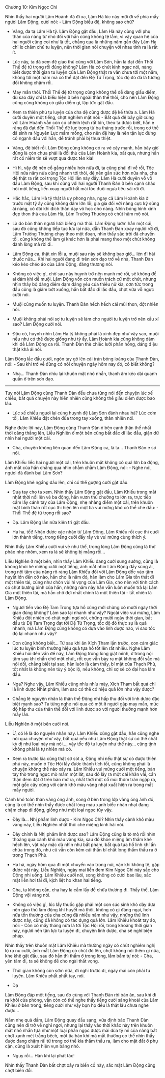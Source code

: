 




Chương 10: Kim Ngọc Chi


Nhìn thấy hai người Lâm Hoành đã đi xa, Lâm Hà lúc này mới đi về phía mấy người Lâm Động, cười nói: - Lâm Động biểu đệ, không sao chứ?

- Vâng, đa tạ Lâm Hà tỷ. Lâm Động gật đầu, Lâm Hà này cùng với phụ thân của nàng từ nhỏ đối với hắn cũng không tệ lắm, vì vậy quan hệ của hai người cũng coi như là tốt, chẳng qua là những năm gần đây Lâm Hà chỉ lo chăm chú tu luyện, nên thời gian nói chuyện với nhau tính ra là rất ít.

- Lúc nãy, ta đã xem đệ giao thủ cùng với Lâm Sơn, hẳn là đạt đến Thối Thể đệ tứ trọng rồi đúng không? Lâm Hà có chút kinh ngạc nói, nàng biết được thời gian tu luyện của Lâm Động thật ra vẫn chưa tới một năm, không tới một năm mà có thể đạt đến Đệ Tứ Trọng, tốc độ đó đã là tương đối không chậm rồi.

- May mắn thôi. Thối Thể đệ tứ trọng cũng không thể dễ dàng giấu diếm, dù sao đây chỉ là biểu hiện ở bên ngoài thân thể thôi, cho nên Lâm Động cũng cũng không có giấu diếm gì, lập tức gật đầu.

- Xem ra thiên phú tu luyện của cha đệ cũng được đệ kế thừa a. Lâm Hà cười duyên một tiếng, chợt nghiêm mặt nói: - Bất quá đệ bây giờ cùng với Lâm Hoành vẫn còn có chênh lệch rất lớn, theo ta được biết, hắn e rằng đã đạt đến Thối Thể đệ lục trọng từ ba tháng trước rồi, trong cơ thể đã sinh ra Nguyên Lực mầm mống, cho nên đệ hay là nên tận lực đừng có ngạnh đấu với hắn, để tránh phải bị thua thiệt.

- Vâng, đệ biết rồi. Lâm Động cũng không có ra vẻ cậy mạnh, hắn bây giờ đúng là còn chưa phải là đối thủ của Lâm Hoành kia, bất quá, nhưng hắn rất có niềm tin sẽ vượt qua được tên kia!

- Hì hì, vậy đệ nên cố gắng nhiều hơn nữa đi, ta cũng phải đi về rồi, Tộc Hội nửa năm nửa cũng nhanh tới thôi, đệ nên gắn sức hơn nữa nha, cha đệ thật ra rất coi trọng Tộc Hội lần này đấy. Lâm Hà cười duyên vỗ vỗ đầu Lâm Động, sau khi cùng với hai người Thanh Đàn ở bên cạnh chào hỏi một tiếng, liền xoay người hất mái tóc đuôi ngựa tiêu sái rời đi.

- Hắc hắc, Lâm Hà tỷ thật là uy phong nha, ngay cả Lâm Hoành kia ở trước mặt tỷ ấy cũng không dám lớn lối, gia gia đối với nàng cực kỳ sủng ái nàng, có đôi khi đích thân dạy võ học cho nàng. Nhìn bóng hình xinh đẹp thon thả của Lâm Hà, Lâm Trường Thương có chút hâm mộ nói.

- Là do bản thân ngươi lười biếng mà thôi. Lâm Động lườm hắn một cái, sau đó cũng không tiếp tục lưu lại nữa, dẫn Thanh Đàn xoay người rời đi, Lâm Trường Thương chạy theo một đoạn, nhìn thấy sắc trời đã chuyển tối, cũng không thể làm gì khác hơn là phải mang theo một chút không đành lòng mà rời đi.

- Lâm Động ca, thật xin lỗi a, muội sau này sẽ không bao giờ... lén đi hái thuốc nữa... Khi hai người đang đi trên sơn đạo trở về nhà, Thanh Đàn kéo kéo chéo áo của Lâm Động, đáng thương nói.

- Không có việc gì, chờ sau này huynh trở nên mạnh mẽ rồi, sẽ không để ai dám khi dễ muội. Lâm Động vốn còn muốn trách cứ một chút, nhưng nhìn thấy bộ dáng điềm đạm đáng yêu của thiếu nữ kia, cơn tức trong đầu cũng là giảm bớt xuống, hắn bất đắc dĩ lắc đầu, chợt vừa vỗ ngực cười nói.

- Muội cũng muốn tu luyện. Thanh Đàn hếch hếch cái mũi thon, đột nhiên nói.

- Muội không phải nói sợ tu luyện sẽ làm cho người tu luyện trở nên xấu xí sao? Lâm Động cười nói.

- Đâu có, huynh nhìn Lâm Hà tỷ không phải là xinh đẹp như vậy sao, muội nếu như có thể được giống như tỷ ấy, Lâm Hoành kia cũng không dám khi dễ Lâm Động ca rồi. Thanh Đàn thè chiếc lưỡi phấn hồng, dáng điệu thật khả ái nói.

Lâm Động lắc đầu cười, ngón tay gõ lên cái trán bóng loáng của Thanh Đàn, nói: - Sau khi trở về đừng có nói chuyện ngày hôm nay đó, có biết không?

- Nha… Thanh Đàn nhíu lại khuôn mặt nhỏ nhắn, thanh âm kéo dài quanh quẩn ở trên sơn đạo.

***

Tuy nói Lâm Động cùng Thanh Đàn đều chưa từng nói đến chuyện lúc xế chiều, bất quá chuyện này hiển nhiên cũng không thể giấu diếm được bao lâu.

- Lúc xế chiều ngươi lại cùng huynh đệ Lâm Sơn đánh nhau hả? Lúc cơm tối, Lâm Khiếu đặt chén đũa trong tay xuống, thản nhiên nói.

Nghe được lời này, Lâm Động cùng Thanh Đàn ở bên cạnh thân thể nhất thời căng thẳng lên, Liễu Nghiên ở một bên cũng bất đắc dĩ lắc đầu, giận dữ nhìn hai người một cái.

- Cha, chuyện không liên quan đến Lâm Động ca, là ta… Thanh Đàn e sợ nói.

Lâm Khiếu liếc hai người một cái, trên khuôn mặt không có quá lớn ba động, ánh mắt của hắn chẳng qua nhìn chằm chằm Lâm Động, nói: - Nghe nói, ngươi đã đánh bại Lâm Sơn?

Lâm Động khẽ ngẩng đầu lên, chỉ có thể gượng cười gật đầu.

- Đưa tay cho ta xem. Nhìn thấy Lâm Động gật đầu, Lâm Khiếu trong mắt nhất thời nổi lên vẻ ba động, hắn vươn thủ chưởng to lớn ra, trực tiếp cầm lấy cánh tay của Lâm Động, nhẹ nhàng điểm một cái, trên khuôn mặt bình thản rốt cục thì hiện lên một tia vui mừng khó có thể che dấu: - Thối Thể đệ tứ trọng rồi sao?

- Dạ. Lâm Động lần nữa kiên trì gật đầu.

- Ha ha, tốt! Nhận được xác nhận từ Lâm Động, Lâm Khiếu rốt cục thì cười lớn thành tiếng, trong tiếng cười đầy rẫy vẻ vui mừng cùng thích ý.

Nhìn thấy Lâm Khiếu cười vui vẻ như thế, trong lòng Lâm Động cũng là thở phào nhẹ nhõm, xem ra là sẽ không bị mắng rồi…

Liễu Nghiên ở một bên, nhìn thấy Lâm Khiếu đang cười sung sướng, cũng là không khỏi hé miệng cười một tiếng, ánh mắt nhìn Lâm Động đầy sủng ái, trong nội tâm của nàng rõ ràng Lâm Khiếu đối với Lâm Động dốc vào tâm huyết lớn đến cỡ nào, hắn cho là năm đó, hắn làm cho Lâm Gia tổn thất đi một thiên tài, cũng như chôn vùi hi vọng của Lâm Gia, cho nên với tính cách có chút bướng bỉnh của hắn, những năm này hắn vẫn luôn muốn trả lại Lâm Gia một thiên tài, mà hắn chờ đợi nhất chính là một thiên tài - tất nhiên là Lâm Động.

- Ngươi tiến vào Đệ Tam Trọng tựa hồ cũng mới chừng có mười ngày thời gian đúng không? Làm sao lại nhanh như vậy? Ngoài việc vui mừng, Lâm Khiếu đột nhiên có chút nghi ngờ nói, chừng mười ngày thời gian, bắt đầu từ Đệ Tam Trọng đạt tới Đệ Tứ Trọng, tốc độ đó thực sự là quá nhanh, mà Lâm Động cũng không có dựa vào linh dược nào, vì sao tốc độ lại nhanh như vậy?

- Con cũng không biết… Từ sau khi ăn Xích Tham lần trước, con cảm giác lúc tu luyện bình thường hiệu quả tựa hồ tốt lên rất nhiều. Nghe Lâm Khiếu hỏi đến vấn đề này, Lâm Động trong lòng giật mình, ở trong nội tâm sau khi chần chờ một chút, rốt cục vẫn bày ra mặt không đổi sắc mà nói dối, chẳng biết tại sao, hắn luôn là cảm thấy, bí mật của Thạch Phù, tốt nhất là không nên tùy ý bộc lộ, nếu không, chỉ sợ sẽ có đại họa lâm đầu.

- Nga? Nghe vậy, Lâm Khiếu cũng nhíu nhíu mày, Xích Tham bất quá chỉ là linh dược Nhất phẩm, làm sao có thể có hiệu quả lớn như vậy được?

- Chẳng lẽ nguyên nhân là thân thể Động nhi hấp thu đối với linh dược đặc biệt mạnh sao? Ta từng nghe nói qua có một ít người gặp may mắn, mức độ hấp thu của thân thể đối với linh dược so với người thường mạnh hơn mấy lần.

Liễu Nghiên ở một bên cười nói.

- Ừ, có lẽ là do nguyên nhân này. Lâm Khiếu cũng gật đầu, hắn cũng nghe nói qua chuyện như vậy, bất quá nếu như Lâm Động thật sự có thể chất kỳ dị như loại này mà nói..., vậy tốc độ tu luyện như thế này... cũng tịnh không phải là tự nhiên mà có.

- Xem ra trước kia cũng thật sơ sót a, Động nhi nếu thật sự có được thiên phú này, muốn ở Tộc Hội lấy được thành tích tốt, cũng không phải là chuyện không thể nào xảy ra. Lâm Khiếu vui mừng cười một tiếng, bàn tay thò trong ngực mò mẫm một lát, sau đó lấy ra một cái khăn vải, cẩn thận đem đặt ở trên bàn mở ra, nhất thời một cổ mùi thơm tràn ngập ra, một gốc cây cùng với cành khô màu vàng nhạt xuất hiện ra trong mắt mấy người.

Cành khô toàn thân vàng óng ánh, song ở bên trong lớp vàng óng ánh đó, cũng là có thể nhìn thấy được chất lỏng màu xanh biếc nhàn nhạt đang chậm chạp di động, giống như một loại ngọc tủy vậy.

- Đây là... Nhị phẩm linh dược - Kim Ngọc Chi? Nhìn thấy cành khô màu vàng này, Liễu Nghiên nhất thời che miệng kinh hãi nói.

- Đây chính là Nhị phẩm linh dược sao? Lâm Động cũng là tò mò rồi nhìn thoáng qua cành khô màu vàng kia, sau đó khóe miệng âm thầm khẽ hếch lên, vật này mặc dù nhìn như bất phàm, bất quá tựa hồ linh khí ẩn chứa trong đó, như cũ vẫn còn kém cái thần bí chất lỏng thẩm thấu ra ở trong Thạch Phù.

- Ha hả, ngày hôm qua đi một chuyến vào trong núi, vận khí không tệ, gặp được vật này, Liễu Nghiên, ngày mai liền đem Kim Ngọc Chi này sắc cho Động nhi uống. Lâm Khiếu cười nói, song không có cười bao lâu, sắc mặt liền hơi tái đi, kịch liệt ho khan hai tiếng.

- Cha, ta không cần, cha hay là cầm lấy để chữa thương đi. Thấy thế, Lâm Động vội vàng nói.

- Không có việc gì, lúc lấy thuốc gặp phải một con súc sinh khó dây dưa nên giao thủ làm động khí huyết mà thôi, không có gì đáng ngại, hơn nữa tổn thương của cha cũng đã nhiều năm như vậy, những thứ linh dược này, cũng đã không có tác dụng quá lớn. Lâm Khiếu khoát tay áo, nói: - Còn có mấy tháng nữa là tới Tộc Hội rồi, trong khoảng thời gian này, ngươi nên tận lực tu luyện đi, chuyện linh dược, cha sẽ nghĩ biện pháp.

Nhìn thấy trên khuôn mặt Lâm Khiếu mà thường ngày có chút nghiêm nghị lộ ra nụ cười, ánh mắt Lâm Động có chút đỏ lên, chợt không nói thêm gì nữa, khe khẽ gật đầu, sau đó hắn thì thầm ở trong lòng, lẩm bẩm tự nói: - Cha, yên tâm đi, ta sẽ không để cho ngài thất vọng.

- Thời gian không còn sớm nữa, đi nghỉ trước đi, ngày mai còn phải tu luyện. Lâm Khiếu phất phất tay, nói.

- Dạ

Lâm Động đáp một tiếng, sau đó cùng với Thanh Đàn rời bàn ăn, sau khi đi ra khỏi cửa phòng, vẫn còn có thể nghe thấy tiếng cười sảng khoái của Lâm Khiếu ở bên trong, tiếng cười như vậy bọn họ đều là thật lâu chưa nghe được...

Nắm nhẹ quả đấm, Lâm Động quay đầu sang, vừa định bảo Thanh Đàn cũng nên đi trở về nghỉ ngơi, nhưng lại thấy vào thời khắc này trên khuôn mặt nhỏ nhắn tựa như một loại phấn ngọc được mài dũa tỷ mĩ của nàng bất chợt xanh mét trắng bệch, một tia hàn khí mà mắt thường có thể nhìn thấy được đang chậm rãi từ trong cơ thể kia thẩm thấu ra, làm cho mặt đất ở phụ cận, cũng là xuất hiện vụn băng nhỏ.

- Nguy rồi… Hàn khí lại phát tác!

Nhìn thấy Thanh Đàn bất chợt xảy ra biến cố này, sắc mặt Lâm Động cũng chợt biến đổi.




